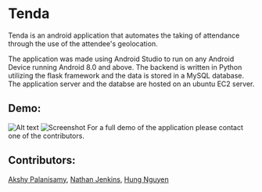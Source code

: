# Tenda

Tenda is an android application that automates the taking of attendance through the use of the attendee's geolocation. 

The application was made using Android Studio to run on any Android Device running Android 8.0 and above. The backend is written in Python utilizing the flask framework and the data is stored in a MySQL database. The application server and the databse are hosted on an ubuntu EC2 server.

## Demo:

![Alt text](Screenshots/Home_Screen.png?raw=true "Home Screen")
![Screenshot](Screenshots/Home_Screen.png)
For a full demo of the application please contact one of the contributors.

## Contributors:
[Akshy Palanisamy](https://pages.github.com/akshypalanisamy),
[Nathan Jenkins](https://pages.github.com/cha-boy-nate),
[Hung Nguyen](https://www.linkedin.com/in/hung-nguyen-3192a6132/)

